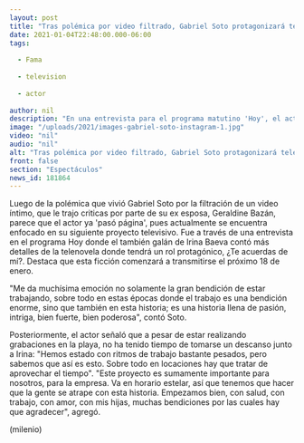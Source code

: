 ```yaml
---
layout: post
title: "Tras polémica por video filtrado, Gabriel Soto protagonizará telenovela '¿Te acuerdas de mí?'"
date: 2021-01-04T22:48:00.000-06:00
tags:
  
  - Fama
  
  - television
  
  - actor
  
author: nil
description: "En una entrevista para el programa matutino 'Hoy', el actor habló de su próximo proyecto televisivo que sale al aire el 18 de enero. "
image: "/uploads/2021/images-gabriel-soto-instagram-1.jpg"
video: "nil"
audio: "nil"
alt: "Tras polémica por video filtrado, Gabriel Soto protagonizará telenovela '¿Te acuerdas de mí?'"
front: false
section: "Espectáculos"
news_id: 181864
---
```


Luego de la polémica que vivió Gabriel Soto por la filtración de un video íntimo, que le trajo criticas por parte de su ex esposa, Geraldine Bazán, parece que el actor ya 'pasó página', pues actualmente se encuentra enfocado en su siguiente proyecto televisivo. Fue a través de una entrevista en el programa Hoy donde el también galán de Irina Baeva contó más detalles de la telenovela donde tendrá un rol protagónico, ¿Te acuerdas de mí?. Destaca que esta ficción comenzará a transmitirse el próximo 18 de enero.  

"Me da muchísima emoción no solamente la gran bendición de estar trabajando, sobre todo en estas épocas donde el trabajo es una bendición enorme, sino que también en esta historia; es una historia llena de pasión, intriga, bien fuerte, bien poderosa", contó Soto. 

Posteriormente, el actor señaló que a pesar de estar realizando grabaciones en la playa, no ha tenido tiempo de tomarse un descanso junto a Irina: "Hemos estado con ritmos de trabajo bastante pesados, pero sabemos que así es esto. Sobre todo en locaciones hay que tratar de aprovechar el tiempo". "Este proyecto es sumamente importante para nosotros, para la empresa. Va en horario estelar, así que tenemos que hacer que la gente se atrape con esta historia. Empezamos bien, con salud, con trabajo, con amor, con mis hijas, muchas bendiciones por las cuales hay que agradecer", agregó. 

(milenio)